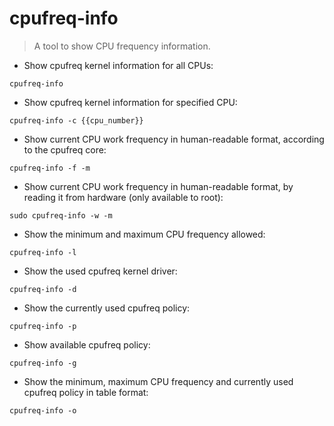 # cpufreq-info

> A tool to show CPU frequency information.

- Show cpufreq kernel information for all CPUs:

`cpufreq-info`

- Show cpufreq kernel information for specified CPU:

`cpufreq-info -c {{cpu_number}}`

- Show current CPU work frequency in human-readable format, according to the cpufreq core:

`cpufreq-info -f -m`

- Show current CPU work frequency in human-readable format, by reading it from hardware (only available to root):

`sudo cpufreq-info -w -m`

- Show the minimum and maximum CPU frequency allowed:

`cpufreq-info -l`

- Show the used cpufreq kernel driver:

`cpufreq-info -d`

- Show the currently used cpufreq policy:

`cpufreq-info -p`

- Show available cpufreq policy:

`cpufreq-info -g`

- Show the minimum, maximum CPU frequency and currently used cpufreq policy in table format:

`cpufreq-info -o`
